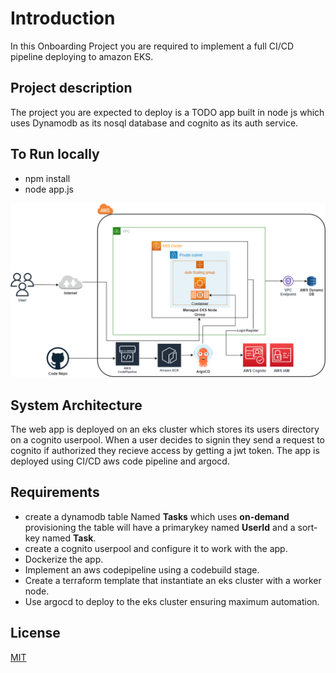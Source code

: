 # Introduction
In this Onboarding Project you are required to implement a full CI/CD pipeline deploying to amazon EKS.

## Project description
The project you are expected to deploy is a TODO app built in node js which uses Dynamodb as its nosql database and cognito as its auth service.


## To Run locally
- npm install
- node app.js


![Alt text](./Architecture.png)

## System Architecture
The web app is deployed on an eks cluster which stores its users directory on a cognito userpool. When a user decides to signin they send a request to cognito if authorized they recieve access by getting a jwt token.
The app is deployed using CI/CD aws code pipeline and argocd. 

## Requirements
- create a dynamodb table Named **Tasks** which uses **on-demand** provisioning the table will have a primarykey named **UserId** 
and a sort-key named **Task**.
- create a cognito userpool and configure it to work with the app.
- Dockerize the app.
- Implement an aws codepipeline using a codebuild stage.
- Create a terraform template that instantiate an eks cluster with a worker node.
- Use argocd to deploy to the eks cluster ensuring maximum automation.





## License
[MIT](LICENSE.md)
